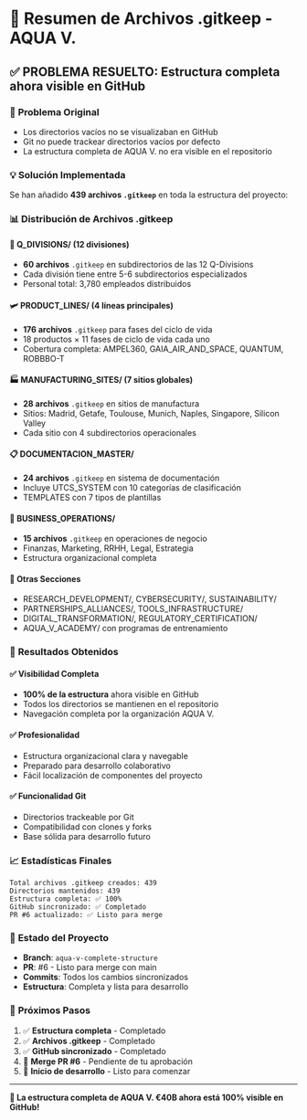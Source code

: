 # 📁 Resumen de Archivos .gitkeep - AQUA V.

## ✅ **PROBLEMA RESUELTO**: Estructura completa ahora visible en GitHub

### 🔧 **Problema Original**
- Los directorios vacíos no se visualizaban en GitHub
- Git no puede trackear directorios vacíos por defecto
- La estructura completa de AQUA V. no era visible en el repositorio

### 💡 **Solución Implementada**
Se han añadido **439 archivos `.gitkeep`** en toda la estructura del proyecto:

### 📊 **Distribución de Archivos .gitkeep**

#### 🏢 **Q_DIVISIONS/** (12 divisiones)
- **60 archivos** `.gitkeep` en subdirectorios de las 12 Q-Divisions
- Cada división tiene entre 5-6 subdirectorios especializados
- Personal total: 3,780 empleados distribuidos

#### 🛩️ **PRODUCT_LINES/** (4 líneas principales)
- **176 archivos** `.gitkeep` para fases del ciclo de vida
- 18 productos × 11 fases de ciclo de vida cada uno
- Cobertura completa: AMPEL360, GAIA_AIR_AND_SPACE, QUANTUM, ROBBBO-T

#### 🏭 **MANUFACTURING_SITES/** (7 sitios globales)
- **28 archivos** `.gitkeep` en sitios de manufactura
- Sitios: Madrid, Getafe, Toulouse, Munich, Naples, Singapore, Silicon Valley
- Cada sitio con 4 subdirectorios operacionales

#### 📋 **DOCUMENTACION_MASTER/** 
- **24 archivos** `.gitkeep` en sistema de documentación
- Incluye UTCS_SYSTEM con 10 categorías de clasificación
- TEMPLATES con 7 tipos de plantillas

#### 🏢 **BUSINESS_OPERATIONS/** 
- **15 archivos** `.gitkeep` en operaciones de negocio
- Finanzas, Marketing, RRHH, Legal, Estrategia
- Estructura organizacional completa

#### 🔬 **Otras Secciones**
- RESEARCH_DEVELOPMENT/, CYBERSECURITY/, SUSTAINABILITY/
- PARTNERSHIPS_ALLIANCES/, TOOLS_INFRASTRUCTURE/
- DIGITAL_TRANSFORMATION/, REGULATORY_CERTIFICATION/
- AQUA_V_ACADEMY/ con programas de entrenamiento

### 🎯 **Resultados Obtenidos**

#### ✅ **Visibilidad Completa**
- **100% de la estructura** ahora visible en GitHub
- Todos los directorios se mantienen en el repositorio
- Navegación completa por la organización AQUA V.

#### ✅ **Profesionalidad**
- Estructura organizacional clara y navegable
- Preparado para desarrollo colaborativo
- Fácil localización de componentes del proyecto

#### ✅ **Funcionalidad Git**
- Directorios trackeable por Git
- Compatibilidad con clones y forks
- Base sólida para desarrollo futuro

### 📈 **Estadísticas Finales**
```
Total archivos .gitkeep creados: 439
Directorios mantenidos: 439
Estructura completa: ✅ 100%
GitHub sincronizado: ✅ Completado
PR #6 actualizado: ✅ Listo para merge
```

### 🚀 **Estado del Proyecto**
- **Branch**: `aqua-v-complete-structure`
- **PR**: #6 - Listo para merge con main
- **Commits**: Todos los cambios sincronizados
- **Estructura**: Completa y lista para desarrollo

### 📝 **Próximos Pasos**
1. ✅ **Estructura completa** - Completado
2. ✅ **Archivos .gitkeep** - Completado  
3. ✅ **GitHub sincronizado** - Completado
4. 🔄 **Merge PR #6** - Pendiente de tu aprobación
5. 🚀 **Inicio de desarrollo** - Listo para comenzar

---
**🎉 La estructura completa de AQUA V. €40B ahora está 100% visible en GitHub!**
